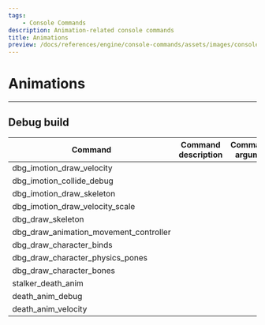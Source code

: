 ```yaml
---
tags:
    - Console Commands
description: Animation-related console commands
title: Animations
preview: /docs/references/engine/console-commands/assets/images/console-commands-preview.png
---
```


# Animations

___

## Debug build

| Command | Command description | Command's argument |
|---|---|---|
| dbg_imotion_draw_velocity |  |  |
| dbg_imotion_collide_debug |  |  |
| dbg_imotion_draw_skeleton |  |  |
| dbg_imotion_draw_velocity_scale |  |  |
| dbg_draw_skeleton |  |  |
| dbg_draw_animation_movement_controller |  |  |
| dbg_draw_character_binds |  |  |
| dbg_draw_character_physics_pones |  |  |
| dbg_draw_character_bones |  |  |
| stalker_death_anim |  |  |
| death_anim_debug |  |  |
| death_anim_velocity |  |  |
